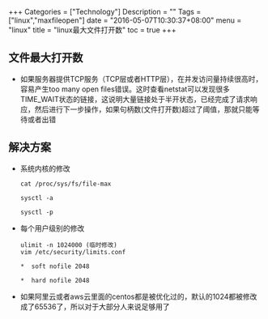 +++
Categories = ["Technology"]
Description = ""
Tags = ["linux","maxfileopen"]
date = "2016-05-07T10:30:37+08:00"
menu = "linux"
title = "linux最大文件打开数"
toc = true
+++

## 文件最大打开数
- 如果服务器提供TCP服务（TCP层或者HTTP层），在并发访问量持续很高时，容易产生too many open files错误。这时查看netstat可以发现很多TIME_WAIT状态的链接，这说明大量链接处于半开状态，已经完成了请求响应，然后进行下一步操作，如果句柄数(文件打开数)超过了阈值，那就只能等待或者出错

## 解决方案 ##

- 系统内核的修改
  ```
  cat /proc/sys/fs/file-max

  sysctl -a

  sysctl -p
  ```
- 每个用户级别的修改

  ```
  ulimit -n 1024000 (临时修改)
  vim /etc/security/limits.conf

  *  soft nofile 2048

  *  hard nofile 2048
  ```

- 如果阿里云或者aws云里面的centos都是被优化过的，默认的1024都被修改成了65536了，所以对于大部分人来说足够用了